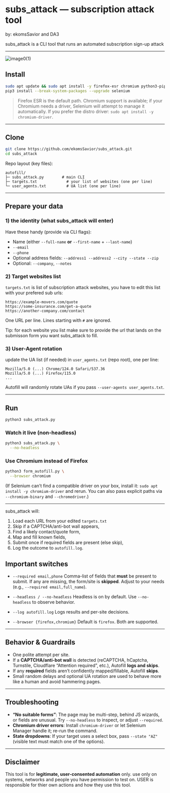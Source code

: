 # subs_attack — subscription attack tool

by: ekomsSavior and DA3 

subs_attack is a CLI tool that runs an automated subscription sign-up attack

---                  
                                                                                                                       
![image0(1)](https://github.com/user-attachments/assets/f5287029-803d-410f-98a3-c2f6f03e8f22)
                                                                                                                       

## Install 

```bash
sudo apt update && sudo apt install -y firefox-esr chromium python3-pip wget tar curl
pip3 install --break-system-packages --upgrade selenium
```

> Firefox ESR is the default path. Chromium support is available; if your Chromium needs a driver, Selenium will attempt to manage it automatically. If you prefer the distro driver: `sudo apt install -y chromium-driver`.

---

## Clone

```bash
git clone https://github.com/ekomsSavior/subs_attack.git
cd subs_attack
```

Repo layout (key files):

```
autofill/
├─ subs_attack.py        # main CLI
├─ targets.txt             # your list of websites (one per line)
└─ user_agents.txt         # UA list (one per line)
```

---

## Prepare your data

### 1) the identity (what subs_attack will enter)

Have these handy (provide via CLI flags):

* Name (either `--full-name` **or** `--first-name` + `--last-name`)
* `--email`
* `--phone`
* Optional address fields: `--address1 --address2 --city --state --zip`
* Optional: `--company`, `--notes`

### 2) Target websites list

 `targets.txt` is list of subscription attack websites, you have to edit this list with your prefered sub urls:

```
https://example-movers.com/quote
https://some-insurance.com/get-a-quote
https://another-company.com/contact
```

One URL per line. Lines starting with `#` are ignored.

Tip: for each website you list make sure to provide the url that lands on the submisson form you want subs_attack to fill.

### 3)  User-Agent rotation

update the UA list (if needed) in `user_agents.txt` (repo root), one per line:

```
Mozilla/5.0 (...) Chrome/124.0 Safari/537.36
Mozilla/5.0 (...) Firefox/115.0
...
```

Autofill will randomly rotate UAs if you pass `--user-agents user_agents.txt`.


---

## Run


```bash
python3 subs_attack.py
```

### Watch it live (non-headless)

```bash
python3 subs_attack.py \
  --no-headless
```

### Use Chromium instead of Firefox

```bash
python3 form_autofill.py \
  --browser chromium
```

(If Selenium can’t find a compatible driver on your box, install it: `sudo apt install -y chromium-driver` and rerun. You can also pass explicit paths via `--chromium-binary` and `--chromedriver`.)

---


subs_attack will:

1. Load each URL from your edited `targets.txt` 
2. Skip if a CAPTCHA/anti-bot wall appears,
3. Find a likely contact/quote form,
4. Map and fill known fields,
5. Submit once if required fields are present (else skip),
6. Log the outcome to `autofill.log`.


## Important switches

* `--required email,phone`
  Comma-list of fields that **must** be present to submit. If any are missing, the form/site is **skipped**. Adjust to your needs (e.g., `--required email,full_name`).

* `--headless / --no-headless`
  Headless is on by default. Use `--no-headless` to observe behavior.

* `--log autofill.log`
  Logs results and per-site decisions.

* `--browser {firefox,chromium}`
  Default is `firefox`. Both are supported.

---

## Behavior & Guardrails

* One polite attempt per site.
* If a **CAPTCHA/anti-bot wall** is detected (reCAPTCHA, hCaptcha, Turnstile, Cloudflare “Attention required”, etc.), Autofill **logs and skips**.
* If any **required** fields aren’t confidently mapped/fillable, Autofill **skips**.
* Small random delays and optional UA rotation are used to behave more like a human and avoid hammering pages.

---

## Troubleshooting

* **“No suitable forms”**: The page may be multi-step, behind JS wizards, or fields are unusual. Try `--no-headless` to inspect, or adjust `--required`.
* **Chromium driver errors**: Install `chromium-driver` or let Selenium Manager handle it; re-run the command.
* **State dropdowns**: If your target uses a select box, pass `--state "AZ"` (visible text must match one of the options).

---

## Disclaimer

This tool is for **legitimate, user-consented automation** only.
use only on systems, networks and people you have permission to test on.
USER is responsible for thier own actions and how they use this tool.

